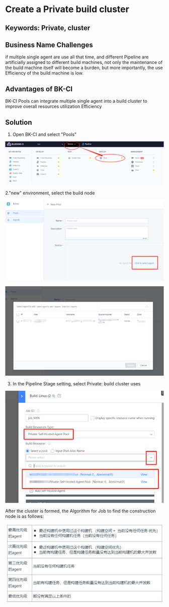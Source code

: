  # Create a Private build cluster 

 ## Keywords: Private, cluster 

 ## Business Name Challenges 

 if multiple single agent are use all that time, and different Pipeline are artificially assigned to different build machines, not only the maintenance of the build machine itself will become a burden, but more importantly, the use Efficiency of the build machine is low. 

 ## Advantages of BK-CI 

 BK-CI Pools can integrate multiple single agent into a build cluster to improve overall resources utilization Efficiency 

 ## Solution 

 1. Open BK-CI and select "Pools" 

 ![&#x56FE;1](../../../assets/scene-Build-private-clusters-a.png) 

 2."new" environment, select the build node 

 ![&#x56FE;1](../../../assets/scene-Build-private-clusters-b.png) 

 ![&#x56FE;1](../../../assets/scene-Build-private-clusters-c.png) 

 3. In the Pipeline Stage setting, select Private: build cluster uses 

 ![&#x56FE;1](../../../assets/scene-Build-private-clusters-d.png) 

 After the cluster is formed, the Algorithm for Job to find the construction node is as follows: 

 ![&#x56FE;1](../../../assets/scene-Build-private-clusters-e.png) 